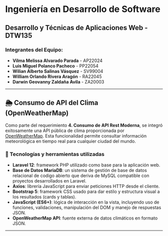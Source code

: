 # Ingeniería en Desarrollo de Software

## Desarrollo y Técnicas de Aplicaciones Web - DTW135

### Integrantes del Equipo:

- **Vilma Melissa Alvarado Parada** - AP22024
- **Luis Miguel Polanco Pacheco** - PP22054
- **Wilian Alberto Salinas Vásquez** - SV99004
- **William Orlando Rivera Aragón** - RA22045
- **Darwin Geovanny Zaldaña Avila** - ZA20003

---
## 🌦️ Consumo de API del Clima (OpenWeatherMap)
 
Como parte del requerimiento **4. Consumo de API Rest Moderna**, se integró exitosamente una API pública de clima proporcionada por [OpenWeatherMap](https://openweathermap.org/api). Esta funcionalidad permite consultar información meteorológica en tiempo real para cualquier ciudad del mundo.
 
### 🔧 Tecnologías y herramientas utilizadas
 
- **Laravel 12**: framework PHP utilizado como base para la aplicación web.
- **Base de Datos MariaDB**: un sistema de gestión de base de datos relacional de codigo abierto que deriva de MySQL compatible con proyectos desarrollados en Laravel.
- **Axios**: librería JavaScript para enviar peticiones HTTP desde el cliente.
- **Bootstrap 5**: framework CSS usado para dar estilo y estructura visual a los resultados (cards y tablas).
- **JavaScript (ES6+)**: lógica de interacción en la vista, incluyendo uso de funciones, validaciones, manipulación del DOM y manejo de respuestas JSON.
- **OpenWeatherMap API**: fuente externa de datos climáticos en formato JSON.
 


---

